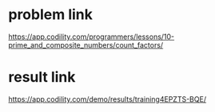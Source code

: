 problem link
========
<https://app.codility.com/programmers/lessons/10-prime_and_composite_numbers/count_factors/>

result link
=======
<https://app.codility.com/demo/results/training4EPZTS-BQE/>